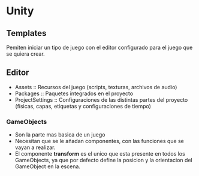 # Unity

## Templates

Pemiten iniciar un tipo de juego con el editor configurado para el juego que se quiera crear.

## Editor

- Assets :: Recursos del juego (scripts, texturas, archivos de audio)
- Packages :: Paquetes integrados en el proyecto
- ProjectSettings :: Configuraciones de las distintas partes del proyecto (fisicas, capas, etiquetas y configuraciones de tiempo)

### GameObjects

- Son la parte mas basica de un juego
- Necesitan que se le añadan componentes, con las funciones que se vayan a realizar.
- El componente **transform** es el unico que esta presente en todos los GameObjects, ya que por defecto define la posicion y la orientacion del GameObject en la escena.
